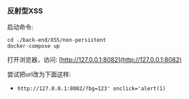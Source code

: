 ### 反射型XSS

启动命令:

```shell
cd ./back-end/XSS/non-persistent
docker-compose up
```

打开浏览器，访问: [http://127.0.0.1:8082](http://127.0.0.1:8082)

尝试把url改为下面这样:
* `http://127.0.0.1:8082/?bg=123' onclick='alert(1)`
